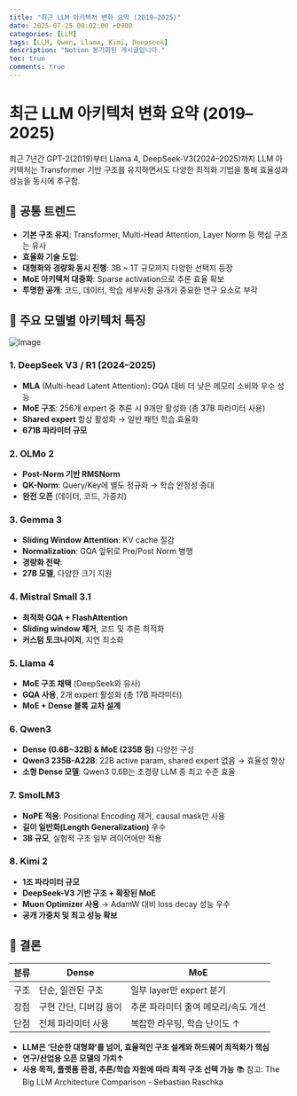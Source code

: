 ```yaml
---
title: "최근 LLM 아키텍처 변화 요약 (2019–2025)"
date: 2025-07-25 08:02:00 +0900
categories: [LLM]
tags: [LLM, Qwen, Llama, Kimi, Deepseek]
description: "Notion 동기화된 게시글입니다."
toc: true
comments: true
---
```


# 최근 LLM 아키텍처 변화 요약 (2019–2025)

최근 7년간 GPT-2(2019)부터 Llama 4, DeepSeek-V3(2024–2025)까지 LLM 아키텍처는 Transformer 기반 구조를 유지하면서도 다양한 최적화 기법을 통해 효율성과 성능을 동시에 추구함.

## 🔑 공통 트렌드

- **기본 구조 유지**: Transformer, Multi-Head Attention, Layer Norm 등 핵심 구조는 유사
- **효율화 기술 도입**:
- **대형화와 경량화 동시 진행**: 3B ~ 1T 규모까지 다양한 선택지 등장
- **MoE 아키텍처 대중화**: Sparse activation으로 추론 효율 확보
- **투명한 공개**: 코드, 데이터, 학습 세부사항 공개가 중요한 연구 요소로 부각
## 📌 주요 모델별 아키텍처 특징

![Image](https://prod-files-secure.s3.us-west-2.amazonaws.com/e6db513d-ec54-40ff-aa74-2487b0bcfe15/ac24fdd3-febf-45c7-8e99-afb6446591d8/image.png?X-Amz-Algorithm=AWS4-HMAC-SHA256&X-Amz-Content-Sha256=UNSIGNED-PAYLOAD&X-Amz-Credential=ASIAZI2LB466W4VCHBKY%2F20250726%2Fus-west-2%2Fs3%2Faws4_request&X-Amz-Date=20250726T084900Z&X-Amz-Expires=3600&X-Amz-Security-Token=IQoJb3JpZ2luX2VjEDEaCXVzLXdlc3QtMiJHMEUCIHxkOqHl0B8SKXCCKgvdSFUPFCHcyyKeRyPW4jeeI2YQAiEA21wl3qn%2BgxcWefiGQsZ46cPd8Qcy74Og%2FzNMVHDfm%2F0q%2FwMIWhAAGgw2Mzc0MjMxODM4MDUiDKwxkObtCNgLU4pL8CrcAzJ9ZmU1Zhn38aL9rwSKzgnAajhfj7nfojV5Ga%2F5%2B%2FTidDw3N24XxPL%2F8LuOHIfwsZ%2Bz5co87CJZ86YHH4EMsFeTAQe4%2BPXxiwvQ90WSFz%2Ft%2FCdEw6KFvK5UqxST%2FfJwhLVXe88iE0%2ByAxZt6OE49dD%2BJNBgVv056U%2BD9EGLpjVooI4TpoSdXqNkrKV0zZYeSIUajgBlEqpbF63fj0bANieuL4k8o%2Bj5clb%2FHMMXkyCp2vI8uliwz3rBDPlS1w7m7%2FzATj37c9th3WLHQeyvZEt7VlxQO2T3ubpV7FVia7k%2FQ5jRiiLtnIFD1MEd%2BVVG%2Fum%2BAnecy6wal%2Bbf9z%2FVb3BFTHZtcZNr6CQ4QJxwYwRIFthJUrt%2FAjGzQFKZuC%2FTCvfC03fKtg%2BsbcqkUQnz46b3AU%2B7Z3R6xUTyG89GFKPKFFayh7CfrAUAQXSApqwEtH98B9kQhCfcQ7OkLV4Y2Cv4rXtd1FJipOLbHsJlfGeLynmmK9gfQ3EuhpZEG97L%2FbraW8MaW6AOU312vac3bPVUfvmb1pNrcHucEYNFPaiP7WLau92GMJQn3PRanAQV8VK1iVg7R7lIl%2BJPzny1ldylC1dhoXaM4HvzlGljBHn7EO4916BGMVeiCva8MImrksQGOqUBZ%2FVdVcl3G89v72nyJCRv%2F%2BqOz7Ae3NBs%2FLe2nlH4KZKikt51vFlkX3vKkCP8TtrRTWlZGOxtWijJHuezDtpqAA8gJiXyVJlxNSXVS2uRTCMfhujbiTio%2B7iT%2BlKrRnYZRef%2FTN9iXzDB5AF8oCdO0yStUpLLN8XGav3Ji6jL2YE%2BsVTb3dwjBKcba8nOsC70asDixsxjxsgrC5ffhXJ2b1RpjNIj&X-Amz-Signature=fcf9ded1a6467f36e087a01f03a449b061934951783d09626bc0b32a15d9c4f6&X-Amz-SignedHeaders=host&x-amz-checksum-mode=ENABLED&x-id=GetObject)

### 1. DeepSeek V3 / R1 (2024–2025)

- **MLA** (Multi-head Latent Attention): GQA 대비 더 낮은 메모리 소비와 우수 성능
- **MoE 구조**: 256개 expert 중 추론 시 9개만 활성화 (총 37B 파라미터 사용)
- **Shared expert** 항상 활성화 → 일반 패턴 학습 효율화
- **671B 파라미터 규모**
### 2. OLMo 2

- **Post-Norm 기반 RMSNorm**
- **QK-Norm**: Query/Key에 별도 정규화 → 학습 안정성 증대
- **완전 오픈** (데이터, 코드, 가중치)
### 3. Gemma 3

- **Sliding Window Attention**: KV cache 절감
- **Normalization**: GQA 앞뒤로 Pre/Post Norm 병행
- **경량화 전략**:
- **27B 모델**, 다양한 크기 지원
### 4. Mistral Small 3.1

- **최적화 GQA + FlashAttention**
- **Sliding window 제거**, 코드 및 추론 최적화
- **커스텀 토크나이저**, 지연 최소화
### 5. Llama 4

- **MoE 구조 채택** (DeepSeek와 유사)
- **GQA 사용**, 2개 expert 활성화 (총 17B 파라미터)
- **MoE + Dense 블록 교차 설계**
### 6. Qwen3

- **Dense (0.6B~32B) & MoE (235B 등)** 다양한 구성
- **Qwen3 235B-A22B**: 22B active param, shared expert 없음 → 효율성 향상
- **소형 Dense 모델**: Qwen3 0.6B는 초경량 LLM 중 최고 수준 효율
### 7. SmolLM3

- **NoPE 적용**: Positional Encoding 제거, causal mask만 사용
- **길이 일반화(Length Generalization)** 우수
- **3B 규모**, 실험적 구조 일부 레이어에만 적용
### 8. Kimi 2

- **1조 파라미터 규모**
- **DeepSeek-V3 기반 구조 + 확장된 MoE**
- **Muon Optimizer 사용** → AdamW 대비 loss decay 성능 우수
- **공개 가중치 및 최고 성능 확보**
## 🧩 결론

| 분류 | Dense | MoE |
| --- | --- | --- |
| 구조 | 단순, 일관된 구조 | 일부 layer만 expert 분기 |
| 장점 | 구현 간단, 디버깅 용이 | 추론 파라미터 줄여 메모리/속도 개선 |
| 단점 | 전체 파라미터 사용 | 복잡한 라우팅, 학습 난이도 ↑ |

- **LLM은 ‘단순한 대형화’를 넘어, 효율적인 구조 설계와 하드웨어 최적화가 핵심**
- **연구/산업용 오픈 모델의 가치↑**
- **사용 목적, 플랫폼 환경, 추론/학습 자원에 따라 최적 구조 선택 가능**
📚 참고: The Big LLM Architecture Comparison - Sebastian Raschka


